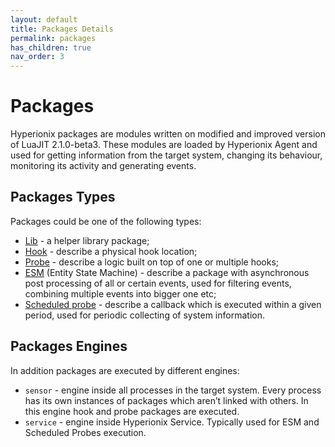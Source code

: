 ```yaml
---
layout: default
title: Packages Details
permalink: packages
has_children: true
nav_order: 3
---
```


# Packages
Hyperionix packages are modules written on modified and improved version of LuaJIT 2.1.0-beta3. These modules are loaded by Hyperionix Agent and used for getting information from the target system, changing its behaviour, monitoring its activity and generating events. 
## Packages Types
Packages could be one of the following types:
* [Lib](lib-details) - a helper library package;
* [Hook](hook-details) - describe a physical hook location;
* [Probe](probe-details) - describe a logic built on top of one or multiple hooks;
* [ESM](esm-details) (Entity State Machine) - describe a package with asynchronous post processing of all or certain events, used for filtering events, combining multiple events into bigger one etc;
* [Scheduled probe](scheduled-probes-details) - describe a callback which is executed within a given period, used for periodic collecting of system information.

## Packages Engines
In addition packages are executed by different engines:
* `sensor` - engine inside all processes in the target system. Every process has its own instances of packages which aren’t linked with others. In this engine hook and probe packages are executed.
* `service` - engine inside Hyperionix Service. Typically used for ESM and Scheduled Probes execution.

